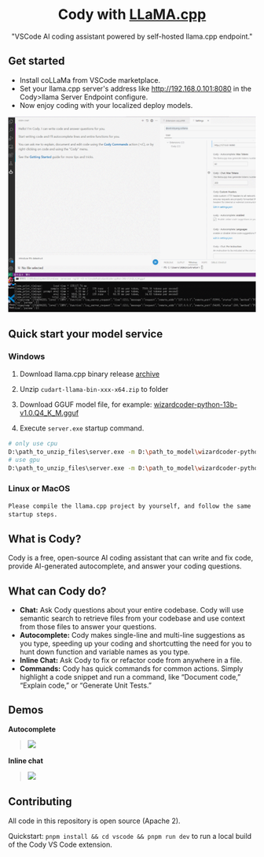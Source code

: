 <div align=center>

# Cody with [LLaMA.cpp](https://github.com/ggerganov/llama.cpp)

"VSCode AI coding assistant powered by self-hosted llama.cpp endpoint."

</div>

## Get started

- Install coLLaMa from VSCode marketplace.
- Set your llama.cpp server's address like http://192.168.0.101:8080 in the Cody>llama Server Endpoint configure.
- Now enjoy coding with your localized deploy models.

<img src="examples/chat_demo.gif" alt="chat with llama.cpp server"/>

## Quick start your model service

### Windows
>
1. Download llama.cpp binary release [archive](https://github.com/ggerganov/llama.cpp/releases)

2. Unzip `cudart-llama-bin-xxx-x64.zip` to folder

3. Download GGUF model file, for example: [wizardcoder-python-13b-v1.0.Q4_K_M.gguf](https://huggingface.co/TheBloke/WizardCoder-Python-13B-V1.0-GGUF/resolve/main/wizardcoder-python-13b-v1.0.Q4_K_M.gguf?download=true)

4. Execute `server.exe` startup command.

```sh
# only use cpu
D:\path_to_unzip_files\server.exe -m D:\path_to_model\wizardcoder-python-13b-v1.0.Q4_K_M.gguf -t 8 -c 1024
# use gpu
D:\path_to_unzip_files\server.exe -m D:\path_to_model\wizardcoder-python-13b-v1.0.Q4_K_M.gguf -t 8 -ngl 81 -c 1024
```


### Linux or MacOS

`Please compile the llama.cpp project by yourself, and follow the same startup steps.`

## What is Cody?

Cody is a free, open-source AI coding assistant that can write and fix code, provide AI-generated autocomplete, and answer your coding questions.


## What can Cody do?

- **Chat:** Ask Cody questions about your entire codebase. Cody will use semantic search to retrieve files from your codebase and use context from those files to answer your questions.
- **Autocomplete:** Cody makes single-line and multi-line suggestions as you type, speeding up your coding and shortcutting the need for you to hunt down function and variable names as you type.
- **Inline Chat:** Ask Cody to fix or refactor code from anywhere in a file.
- **Commands:** Cody has quick commands for common actions. Simply highlight a code snippet and run a command, like “Document code,” “Explain code,” or “Generate Unit Tests.”

## Demos

**Autocomplete**

> <img src="https://storage.googleapis.com/sourcegraph-assets/website/Product%20Animations/GIFS/cody-completions-may2023-optim-sm2.gif" width=400>

**Inline chat**

> <img src="https://storage.googleapis.com/sourcegraph-assets/website/Product%20Animations/GIFS/cody_inline_June23-sm.gif" width=400>


## Contributing

All code in this repository is open source (Apache 2).

Quickstart: `pnpm install && cd vscode && pnpm run dev` to run a local build of the Cody VS Code extension.

